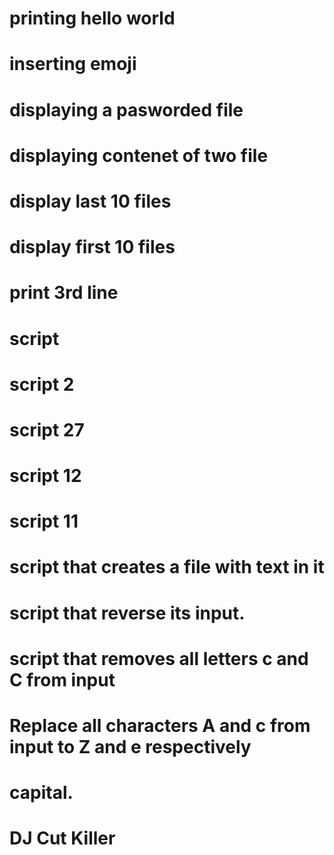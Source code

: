 # printing hello world
# inserting emoji
# displaying a pasworded file
# displaying contenet of two file
# display last 10 files
# display first 10 files
# print 3rd line
# script
# script 2
# script 27
# script 12
# script 11
# script that creates a file with text in it
# script that reverse its input.
# script that removes all letters c and C from input
# Replace all characters A and c from input to Z and e respectively
# capital.
# DJ Cut Killer
 

